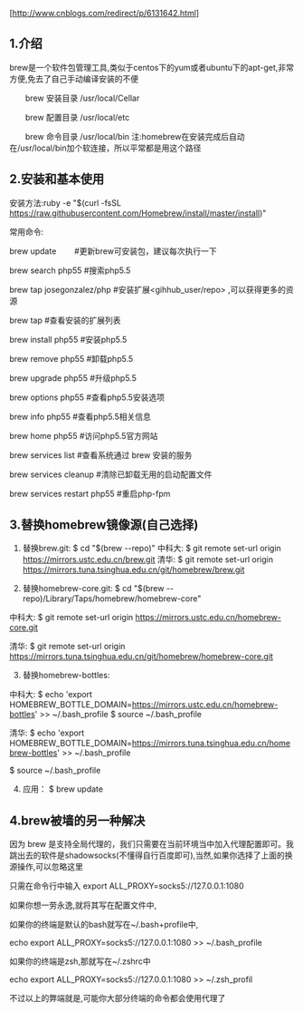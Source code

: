 [http://www.cnblogs.com/redirect/p/6131642.html]

 

## 1.介绍

brew是一个软件包管理工具,类似于centos下的yum或者ubuntu下的apt-get,非常方便,免去了自己手动编译安装的不便

　　brew 安装目录 /usr/local/Cellar

　　brew 配置目录 /usr/local/etc

　　brew 命令目录 /usr/local/bin  注:homebrew在安装完成后自动在/usr/local/bin加个软连接，所以平常都是用这个路径

## 2.安装和基本使用

安装方法:ruby -e "$(curl -fsSL https://raw.githubusercontent.com/Homebrew/install/master/install)"

 

常用命令:

brew update            　　#更新brew可安装包，建议每次执行一下

brew search php55          #搜索php5.5

brew tap josegonzalez/php    #安装扩展<gihhub_user/repo>  ,可以获得更多的资源

brew tap              #查看安装的扩展列表

brew install php55         #安装php5.5

brew remove php55         #卸载php5.5

brew upgrade php55         #升级php5.5

brew options php55         #查看php5.5安装选项

brew info  php55         #查看php5.5相关信息

brew home  php55          #访问php5.5官方网站

brew services list          #查看系统通过 brew 安装的服务

brew services cleanup        #清除已卸载无用的启动配置文件

brew services restart php55    #重启php-fpm

## 3.替换homebrew镜像源(自己选择)

1. 替换brew.git:
$ cd "$(brew --repo)"
中科大:
$ git remote set-url origin https://mirrors.ustc.edu.cn/brew.git
清华:
$ git remote set-url origin https://mirrors.tuna.tsinghua.edu.cn/git/homebrew/brew.git

2. 替换homebrew-core.git:
$ cd "$(brew --repo)/Library/Taps/homebrew/homebrew-core"

中科大:
$ git remote set-url origin https://mirrors.ustc.edu.cn/homebrew-core.git

清华:
$ git remote set-url origin https://mirrors.tuna.tsinghua.edu.cn/git/homebrew/homebrew-core.git


3. 替换homebrew-bottles:

中科大:
$ echo 'export HOMEBREW_BOTTLE_DOMAIN=https://mirrors.ustc.edu.cn/homebrew-bottles' >> ~/.bash_profile
$ source ~/.bash_profile

清华:
$ echo 'export HOMEBREW_BOTTLE_DOMAIN=https://mirrors.tuna.tsinghua.edu.cn/homebrew-bottles' >> ~/.bash_profile

$ source ~/.bash_profile

4. 应用：
$ brew update

 

## 4.brew被墙的另一种解决

因为 brew 是支持全局代理的，我们只需要在当前环境当中加入代理配置即可。我跳出去的软件是shadowsocks(不懂得自行百度即可),当然,如果你选择了上面的换源操作,可以忽略这里

 

只需在命令行中输入 export ALL_PROXY=socks5://127.0.0.1:1080

 

如果你想一劳永逸,就将其写在配置文件中,

如果你的终端是默认的bash就写在~/.bash+profile中,

echo export ALL_PROXY=socks5://127.0.0.1:1080 >> ~/.bash_profile

如果你的终端是zsh,那就写在~/.zshrc中

echo export ALL_PROXY=socks5://127.0.0.1:1080 >> ~/.zsh_profil

不过以上的弊端就是,可能你大部分终端的命令都会使用代理了